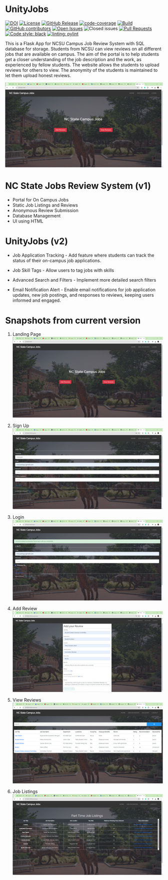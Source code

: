  # UnityJobs
 
<!-- <a href="https://github.com/ashishjoshi2605/ncsu-campus-jobs-review-system/actions" alt="Build Status"><img src="https://img.shields.io/github/workflow/status/ashishjoshi2605/ncsu-campus-jobs-review-system/Build%20main" /></a> -->
<!-- <img alt="GitHub Workflow Status" src="https://img.shields.io/github/workflow/status/ashishjoshi2605/ncsu-campus-jobs-review-system/website?color=magenta&label=Documentation"> -->
[![DOI](https://zenodo.org/badge/571841941.svg)](https://zenodo.org/badge/latestdoi/571841941)
<a href="https://github.com/akshat22/campus-job-review-system/blob/main/LICENSE"><img 
alt="License" src="https://img.shields.io/github/license/akshat22/campus-job-review-system"></a>
[![GitHub Release](https://img.shields.io/github/release/akshat22/campus-job-review-system.svg)](https://github.com/akshat22/campus-job-review-system/releases)
[![code-coverage](https://img.shields.io/badge/code--coverage-62%25-green)](https://drive.google.com/file/d/1oO6JZ_l4851oo6Akqr53Kv9ANjqwhcnr/view?usp=share_link)
[![Build](https://github.com/akshat22/campus-job-review-system/actions/workflows/check-commits.yml/badge.svg)](https://github.com/akshat22/campus-job-review-system/actions/workflows/check-commits.yml)
[![GitHub contributors](https://img.shields.io/github/contributors/akshat22/campus-job-review-system)](https://github.com/akshat22/campus-job-review-system/graphs/contributors)
[![Open Issues](https://img.shields.io/github/issues/akshat22/campus-job-review-system)](https://github.com/akshat22/campus-job-review-system/issues)
![Closed issues](https://img.shields.io/github/issues-closed/akshat22/campus-job-review-system?color=bright-green)
[![Pull Requests](https://img.shields.io/github/issues-pr/akshat22/campus-job-review-system)](https://github.com/akshat22/campus-job-review-system)
[![Code style: black](https://img.shields.io/badge/code%20style-black-000000.svg)](https://github.com/psf/black)
[![linting: pylint](https://img.shields.io/badge/linting-pylint-yellowgreen)](https://github.com/PyCQA/pylint)

This is a Flask App for NCSU Campus Job Review System with SQL database for storage. Students from NCSU can view reviews on all different jobs that are available on campus. The aim of the portal is to help students get a closer understanding of the job description and the work, as experienced by fellow students. The website allows the students to upload reviews for others to view. The anonymity of the students is maintained to let them upload honest reviews.

 ![alt text](https://github.com/moryash08/UnityJobs/blob/main/v2/Landing%20Page.png)


# NC State Jobs Review System (v1)

- Portal for On Campus Jobs
- Static Job Listings and Reviews
- Anonymous Review Submission
- Database Management
- UI using HTML
  

# UnityJobs (v2)

- Job Application Tracking -  Add feature where students can track the status of their on-campus job applications.

- Job Skill Tags - Allow users to tag jobs with skills

- Advanced Search and Filters - Implement more detailed search filters

- Email Notification Alert - Enable email notifications for job application updates, new job postings, and responses to reviews, keeping users informed and engaged.  
  

# Snapshots from current version

1. Landing Page  
![alt text](https://github.com/moryash08/UnityJobs/blob/main/v2/Landing_Page.png)  

2. Sign Up  
![alt text](https://github.com/moryash08/UnityJobs/blob/main/v2/Signup.png) 

3. Login  
![alt text](https://github.com/moryash08/UnityJobs/blob/main/v2/Login.png) 

4. Add Review  
![alt text](https://github.com/moryash08/UnityJobs/blob/main/v2/Add_Review.png) 

5. View Reviews  
![alt text](https://github.com/moryash08/UnityJobs/blob/main/v2/View_Reviews.png) 

6. Job Listings  
![alt text](https://github.com/moryash08/UnityJobs/blob/main/v2/Job_Listings.png)